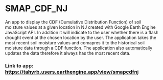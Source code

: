 # SMAP_CDF_NJ
An app to display the CDF (Cumulative Distribution Function) of soil moisture values at a given location in NJ created with Google Earth Engine JavaScript API. In addition it will indicate to the user whether there is a flash drought event at the chosen location by the user. The application takes the most recent soil moisture values and comapres it to the historical soil moisture data through a CDF function. The application also automatically updates the data therefore it always has the most recent data.

### Link to app: https://tahyrb.users.earthengine.app/view/smapcdfnj
